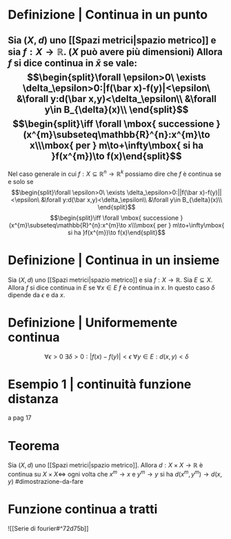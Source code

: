 # Definizione | Continua in un punto
Sia $(X,d)$ uno  [[Spazi metrici|spazio metrico]] e sia $f:X\to \mathbb{R}$.
($X$ può avere più dimensioni)
Allora $f$ si dice continua in $\bar x$ se vale:
$$\begin{split}\forall \epsilon>0\ \exists \delta_\epsilon>0:|f(\bar x)-f(y)|<\epsilon\ &\forall y:d(\bar x,y)<\delta_\epsilon\\
&\forall y\in B_{\delta}(x)\\
\end{split}$$
$$\begin{split}\iff \forall \mbox{ successione } (x^{m}\subseteq\mathbb{R}^{n}:x^{m}\to x\\\mbox{ per } m\to+\infty\mbox{ si ha }f(x^{m})\to f(x)\end{split}$$
---
Nel caso generale in cui $f:X\subseteq{\mathbb{R}^n}\to\mathbb{R}^{k}$
possiamo dire che $f$ è continua se e solo se
$$\begin{split}\forall \epsilon>0\ \exists \delta_\epsilon>0:||f(\bar x)-f(y)||<\epsilon\ &\forall y:d(\bar x,y)<\delta_\epsilon\\
&\forall y\in B_{\delta}(x)\\
\end{split}$$
$$\begin{split}\iff \forall \mbox{ successione } (x^{m}\subseteq\mathbb{R}^{n}:x^{m}\to x\\\mbox{ per } m\to+\infty\mbox{ si ha }f(x^{m})\to f(x)\end{split}$$
# Definizione | Continua in un insieme
Sia $(X,d)$ uno [[Spazi metrici|spazio metrico]] e sia $f:X\to \mathbb{R}$.
Sia $E\subseteq X$. 
Allora $f$ si dice continua in $E$ se $\forall x\in E$ $f$ è continua in $x$.
In questo caso $\delta$ dipende da $\epsilon$ e da $x$.
# Definizione | Uniformemente continua
$$\forall \epsilon > 0\ \exists \delta>0:|f(x)-f(y)|<\epsilon\ \forall y\in E: d(x,y)<\delta$$
# Esempio 1 | continuità funzione distanza
a pag 17
# Teorema
Sia $(X,d)$ uno [[Spazi metrici|spazio metrico]].
Allora $d:X\times X\to\mathbb{R}$ è continua su $X\times X\iff$ ogni volta che $x^{m}\to x$ e $y^{m}\to y$ si ha $d(x^{m},y^{m})\to d(x,y)$
#dimostrazione-da-fare 
# Funzione continua a tratti
![[Serie di fourier#^72d75b]]
